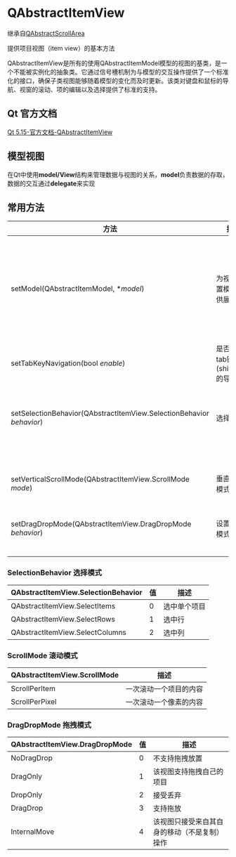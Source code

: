 # QAbstractItemView

继承自[QAbstractScrollArea](../12-QAbstractScrollArea/00-QAbstractScrollArea-滚动区域的低级抽象.md)

提供项目视图（item view）的基本方法

QAbstractItemView是所有的使用QAbstractItemModel模型的视图的基类，是一个不能被实例化的抽象类。它通过信号槽机制为与模型的交互操作提供了一个标准化的接口，确保子类视图能够随着模型的变化而及时更新。该类对键盘和鼠标的导航、视窗的滚动、项的编辑以及选择提供了标准的支持。

## Qt 官方文档

[Qt 5.15-官方文档-QAbstractItemView](https://doc.qt.io/qt-5.15/qabstractitemview.html)

## 模型视图

在Qt中使用**model/View**结构来管理数据与视图的关系，**model**负责数据的存取，数据的交互通过**delegate**来实现

## 常用方法

| 方法                                                         | 描述                             | 说明                                  |
| ------------------------------------------------------------ | -------------------------------- | ------------------------------------- |
| setModel(QAbstractItemModel, **model*)                       | 为视图设置模型以供展示           | 设置新的model之后，旧的不会被自动删除 |
| setTabKeyNavigation(bool *enable*)                           | 是否支持tab键和(shift+tab)的导航 |                                       |
| setSelectionBehavior(QAbstractItemView.SelectionBehavior *behavior*) | 选择模式                         | 选中项；选中行；选中列                |
| setVerticalScrollMode(QAbstractItemView.ScrollMode *mode*)   | 垂直滚动模式                     | 一次滚动一个项目/一个像素             |
| setDragDropMode(QAbstractItemView.DragDropMode *behavior*)   | 设置拖放模式                     |                                       |
|                                                              |                                  |                                       |
|                                                              |                                  |                                       |
|                                                              |                                  |                                       |
|                                                              |                                  |                                       |
|                                                              |                                  |                                       |
|                                                              |                                  |                                       |

### SelectionBehavior 选择模式

| QAbstractItemView.SelectionBehavior | 值   | 描述         |
| ----------------------------------- | ---- | ------------ |
| QAbstractItemView.SelectItems       | 0    | 选中单个项目 |
| QAbstractItemView.SelectRows        | 1    | 选中行       |
| QAbstractItemView.SelectColumns     | 2    | 选中列       |



### ScrollMode 滚动模式

| QAbstractItemView.ScrollMode | 描述                   |
| ---------------------------- | ---------------------- |
| ScrollPerItem                | 一次滚动一个项目的内容 |
| ScrollPerPixel               | 一次滚动一个像素的内容 |

### DragDropMode 拖拽模式

| QAbstractItemView.DragDropMode | 值   | 描述                                         |
| ------------------------------ | ---- | -------------------------------------------- |
| NoDragDrop                     | 0    | 不支持拖拽放置                               |
| DragOnly                       | 1    | 该视图支持拖拽自己的项目                     |
| DropOnly                       | 2    | 接受丢弃                                     |
| DragDrop                       | 3    | 支持拖放                                     |
| InternalMove                   | 4    | 该视图只接受来自其自身的移动（不是复制）操作 |

